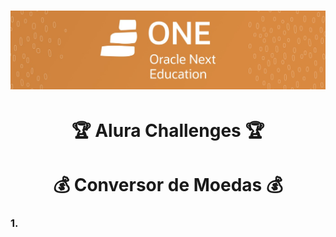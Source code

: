 
<h1>
<img src="1.jpeg" />
</h1>
<h1 align="center">🏆 Alura Challenges 🏆</h1>
<h1 align="center">💰 Conversor de Moedas 💰</h1>


<h3>1.</h3> 
